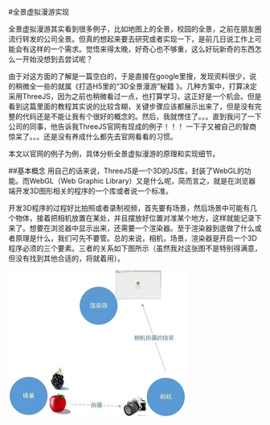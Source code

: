 #全景虚拟漫游实现

全景虚拟漫游其实看到很多例子，比如地图上的全景，校园的全景，之前在朋友圈流行转发的公司全景。但真的想起来要去研究或者实现一下，是前几日说工作上可能会有这样的一个需求。觉悟来得太晚，好奇心也不够重，这么好玩新奇的东西怎么一开始没想到去尝试呢？

由于对这方面的了解是一篇空白的，于是直接在google里搜，发现资料很少，说的稍微全一些的就属《打造H5里的“3D全景漫游”秘籍 》。几种方案中，打算决定采用ThreeJS，因为之前也稍微看过一点，也打算学习，这正好是一个机会。但是看到这篇里面的教程其实说的比较含糊，关键步骤应该都展示出来了，但是没有完整的代码还是不能让我有个很好的概念的。然后，我就愣住了。。。直到我问了一下公司的同事，他告诉我ThreeJS官网有现成的例子！！！ 一下子又被自己的智商惊呆了。。。还是没有养成什么都先去官网看看的习惯。

本文以官网的例子为例，具体分析全景虚拟漫游的原理和实现细节。

##基本概念
用自己的话来说，ThreeJS是一个3D的JS库，封装了WebGL的功能。而WebGL（Web Graphic Library）又是什么呢，简而言之，就是在浏览器端开发3D图形相关的程序的一个库或者说一个标准。

开发3D程序的过程好比拍照或者录制视频，首先要有场景，然后场景中可能有几个物体，接着把相机放置在某处，并且摆放好位置对准某个地方，这样就能记录下来了。想要在浏览器中显示出来，还需要一个渲染器。至于渲染器到底做了什么或者原理是什么，我们可先不要管。总的来说，相机，场景，渲染器是开启一个3D程序必须的三个要素。三者的关系如下图所示（虽然我对这张图不是特别得满意，但没有找到其他合适的，将就着用）。

![avatar](../images/base.jpg)
